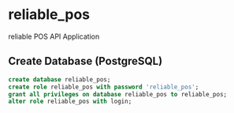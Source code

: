 # reliable_pos
reliable POS API Application



## Create Database (PostgreSQL)
```sql
create database reliable_pos;
create role reliable_pos with password 'reliable_pos';
grant all privileges on database reliable_pos to reliable_pos;
alter role reliable_pos with login;
```
